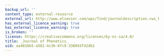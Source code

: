 ```yaml
---
backup_url: ''
content_type: external-resource
external_url: http://www.elsevier.com/wps/find/journaldescription.cws_home/622896/description#description
has_external_licence_warning: true
has_external_license_warning: true
is_broken: ''
license: https://creativecommons.org/licenses/by-nc-sa/4.0/
title: _Journal of Phonetics_
uid: aa4816b5-a582-4c36-8fc9-336043f42db1
---
```

